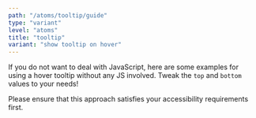 ```yaml
---
path: "/atoms/tooltip/guide"
type: "variant"
level: "atoms"
title: "tooltip"
variant: "show tooltip on hover"
---
```


If you do not want to deal with JavaScript, here are some examples for using a hover tooltip without any JS involved. Tweak the `top` and `bottom` values to your needs!

<div class="frontend-kit__notification a-notification -warning"><i class="a-ui-icon a-ui-icon--ui-ic-warning"></i><div class="a-notification__content">
    Please ensure that this approach satisfies your accessibility requirements first.
</div></div>
